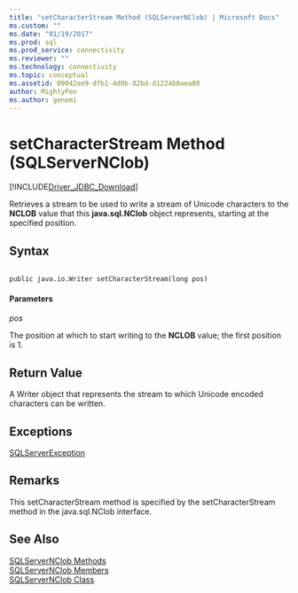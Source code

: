 ```yaml
---
title: "setCharacterStream Method (SQLServerNClob) | Microsoft Docs"
ms.custom: ""
ms.date: "01/19/2017"
ms.prod: sql
ms.prod_service: connectivity
ms.reviewer: ""
ms.technology: connectivity
ms.topic: conceptual
ms.assetid: 09042ee9-dfb1-4d0b-82bd-d1224b0aea80
author: MightyPen
ms.author: genemi
---
```

# setCharacterStream Method (SQLServerNClob)
[!INCLUDE[Driver_JDBC_Download](../../../includes/driver_jdbc_download.md)]

  Retrieves a stream to be used to write a stream of Unicode characters to the **NCLOB** value that this **java.sql.NClob** object represents, starting at the specified position.  
  
## Syntax  
  
```  
  
public java.io.Writer setCharacterStream(long pos)  
```  
  
#### Parameters  
 *pos*  
  
 The position at which to start writing to the **NCLOB** value; the first position is 1.  
  
## Return Value  
 A Writer object that represents the stream to which Unicode encoded characters can be written.  
  
## Exceptions  
 [SQLServerException](../../../connect/jdbc/reference/sqlserverexception-class.md)  
  
## Remarks  
 This setCharacterStream method is specified by the setCharacterStream method in the java.sql.NClob interface.  
  
## See Also  
 [SQLServerNClob Methods](../../../connect/jdbc/reference/sqlservernclob-methods.md)   
 [SQLServerNClob Members](../../../connect/jdbc/reference/sqlservernclob-members.md)   
 [SQLServerNClob Class](../../../connect/jdbc/reference/sqlservernclob-class.md)  
  
  
